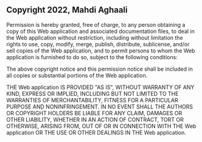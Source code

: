 ## Copyright 2022, Mahdi Aghaali

Permission is hereby granted, free of charge, to any person obtaining a copy of this Web application and associated documentation files, to deal in the Web application without restriction, including without limitation the rights to use, copy, modify, merge, publish, distribute, sublicense, and/or sell copies of the Web application, and to permit persons to whom the Web application is furnished to do so, subject to the following conditions:

The above copyright notice and this permission notice shall be included in all copies or substantial portions of the Web application.

THE Web application IS PROVIDED "AS IS", WITHOUT WARRANTY OF ANY KIND, EXPRESS OR IMPLIED, INCLUDING BUT NOT LIMITED TO THE WARRANTIES OF MERCHANTABILITY, FITNESS FOR A PARTICULAR PURPOSE AND NONINFRINGEMENT. IN NO EVENT SHALL THE AUTHORS OR COPYRIGHT HOLDERS BE LIABLE FOR ANY CLAIM, DAMAGES OR OTHER LIABILITY, WHETHER IN AN ACTION OF CONTRACT, TORT OR OTHERWISE, ARISING FROM, OUT OF OR IN CONNECTION WITH THE Web application OR THE USE OR OTHER DEALINGS IN THE Web application.
